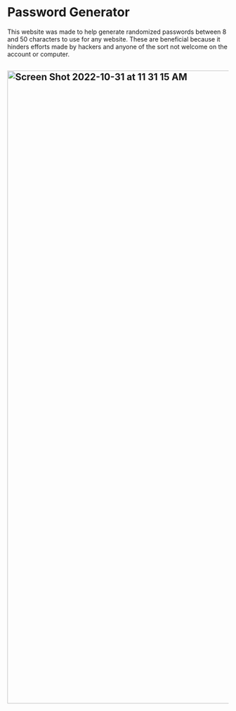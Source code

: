 # Password Generator
This website was made to help generate randomized passwords between 8 and 50 characters to use for any website. These are beneficial because it hinders efforts made by hackers and anyone of the sort not welcome on the account or computer.
## <img width="1440" alt="Screen Shot 2022-10-31 at 11 31 15 AM" src="https://user-images.githubusercontent.com/113070891/199047020-6b602962-bd75-4fda-b6d9-3db70f8d4c1a.png">
